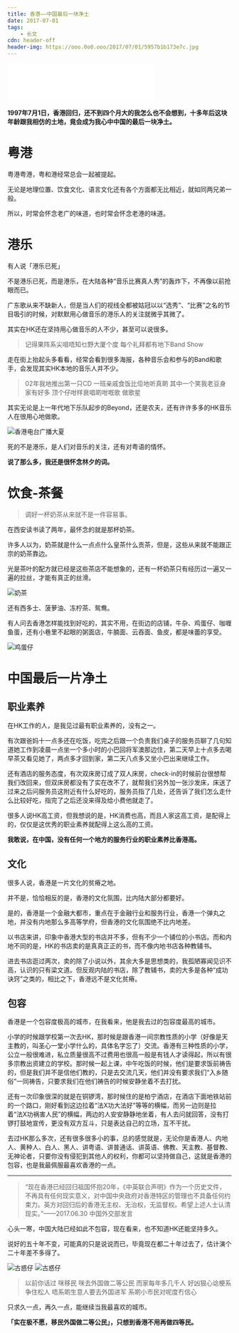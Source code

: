 ```yaml
---
title: 香港——中国最后一块净土
date: 2017-07-01
tags:
	- 长文
cdn: header-off
header-img: https://ooo.0o0.ooo/2017/07/01/5957b1b173e7c.jpg
---
```

<iframe frameborder="no" border="0" marginwidth="0" marginheight="0" width=330 height=86 src="//music.163.com/outchain/player?type=2&id=171108&auto=1&height=66"></iframe>

**1997年7月1日，香港回归，还不到四个月大的我怎么也不会想到，十多年后这块年龄跟我相仿的土地，竟会成为我心中中国的最后一块净土。**

# 粤港

粤港粤港，粤和港经常总会一起被提起。

无论是地理位置、饮食文化、语言文化还有各个方面都无比相近，就如同两兄弟一般。

所以，时常会怀念老广的味道，也时常会怀念老港的味道。

# 港乐

有人说「港乐已死」

不是港乐已死，而是港乐，在大陆各种“音乐比赛真人秀”的轰炸下，不再像以前抢眼而已。

广东歌从来不缺新人，但是当人们的视线全都被姑冠以以“选秀”、“比赛”之名的节目吸引的时候，对默默用心做音乐的港乐人的关注就微乎其微了。

其实在HK还在坚持用心做音乐的人不少，甚至可以说很多。

>记得果阵系尖咀唔知乜野大厦个度
每个礼拜都有地下Band Show

走在街上抬起头多看看，经常会看到很多海报，各种音乐会和参与的Band和歌手，会发现其实HK本地的音乐人并不少。

>02年我地推出第一只CD
一班亲戚食饭比佢地听真啲
其中一个笑我老豆身家有好多
顶个仔咁样衰唱啲咁嘅歌 做歌星

其实无论是上一年代地下乐队起步的Beyond，还是农夫，还有许许多多的HK音乐人在很用心地做歌。

![香港电台广播大夏](https://ooo.0o0.ooo/2017/07/01/5957accf67f34.jpg)

死的不是港乐，是人们对音乐的关注，还有对粤语的情怀。

**说了那么多，我还是很怀念林夕的词。**

# 饮食-茶餐

>调好一杯奶茶从来就不是一件容易事。

在西安读书读了两年，最怀念的就是那杯奶茶。

许多人以为，奶茶就是什么一点点什么皇茶什么贡茶，但是，这些从来就不能跟正宗的奶茶靠边。

光是茶叶的配方就已经是这些茶店不能想象的，还有一杯奶茶只有经历过一遍又一遍的拉丝，才能有真正的丝滑。

![奶茶](https://ooo.0o0.ooo/2017/07/01/5957affe18865.jpg)

还有西多士、菠萝油、冻柠茶、鸳鸯。

有人问去香港怎样能找到好吃的，其实不用，在街边的店铺，牛杂、鸡蛋仔、咖喱鱼蛋，还有小巷里不起眼的粥面店，牛腩面、云吞面、鱼皮，都是味蕾的享受。

![鸡蛋仔](https://ooo.0o0.ooo/2017/07/01/5957b261d06df.jpg)

# 中国最后一片净土

## 职业素养

在HK工作的人，是我见过最有职业素养的，没有之一。

有次跟爸妈十一点多还在吃饭，吃完之后跟一个负责我们桌子的服务员聊了几句知道她工作到凌晨一点坐一个多小时的小巴回将军澳那边住，第二天早上十点多去喝早茶又看见她了，两点多才回到家，第二天八点多又坐小巴出来继续工作。

还有酒店的服务态度，有次双床房订成了双人床房，check-in的时候前台很想帮我们改回来，但双床房都没有了实在改不了，就帮我们另外加一张沙发床，床送了过来之后问服务员这附近有什么好吃的，服务员指了几处，还告诉了我们怎么走什么比较好吃，指完了之后还没来得及给小费他就走了。

很多人说HK高工资，但我想说的是，HK消费也高，而且人家这高工资，是配得上的，仅仅是这优秀的职业素养就配得上这么高的工资。

**我敢说，在中国，没有任何一个地方的服务行业的职业素养比香港高。**

## 文化

很多人说，香港是一片文化的贫瘠之地。

并不是，恰恰相反的是，香港的文化氛围，比内陆大部分都要好。

是的，香港是一个金融大都市，重点在于金融行业和服务行业，香港一个弹丸之地，并没有内地那么多高等学府，但香港的文化氛围绝不比内地差。

以书店来讲，印象中香港大型的书店并不多，但有不少一个铺位的小书店。而和内地不同的是，HK的书店卖的是真真正正的书，而不像内地书店各种教辅书。

进去书店逛过两次，卖的除了小说以外，其余大多是思想类的，我孤陋寡闻见识不高，认识的只有梁文道。但反观内陆的书店，除了教辅书，卖的大多是各种“成功诀窍”之类的，相比之下，香港远不是文化贫瘠。

## 包容

香港是一个包容度极高的城市，在我看来，他是我去过的包容度最高的城市。

小学的时候跟学校第一次去HK，那时候是跟香港一间宗教性质的小学（好像是天主教的，叫圣心一堂小学什么的，具体名字忘了）交流。香港有三种性质的小学，公立一般很难进，私立质量很高不过费用也很高一般是有钱人才读得起，所以有很多宗教出资建立的学校。那时候一起上课，中午吃饭的时候，他们是要求饭前祷告的，但是我们并不是信他们教的，只是去交流几天，他们并没有要求我们“入乡随俗”一同祷告，只要求我们在他们祷告的时候安静坐着不去打扰。

还有一次印象很深的就是在铜锣湾，那时候住的是柏宁酒店，在酒店下面地铁站前的一个路口，刚好看到这边拉着“法X功大法好”等等的横幅，而另一边则是拉着“法X功祸害人民”的横幅，两边的人安安静静地坐着，有人去问就回答，没有打锣打鼓地宣传，更没有双方互斗，只是表达自己的立场，互不干扰。

去过HK那么多次，还有很多很多小的事，总的感觉就是，无论你是香港人、内地人、黄种人、白人、黑人、讲粤语、讲普通话、讲英语、佛教、天主教、基督教、无神论者，只要你没有侵犯到其他人的权利，你都可以坚持做自己，这就是香港的包容，也是我最佩服最喜欢香港的一点。
***

>“现在香港已经回归祖国怀抱20年，《中英联合声明》作为一个历史文件，不再具有任何现实意义，对中国中央政府对香港特区的管理也不具备任何约束力。英方对回归后的香港无主权、无治权，无监督权。希望上述人士认清现实。”——2017.06.30 中国外交部发言

心头一寒，中国大陆已经如此不包容，现在看来，也不知道HK还能坚持多久。

说好的五十年不变，可能真的只是说说而已，毕竟现在都二十年过去了，估计演个二十年差不多得了。

![古惑仔](https://ooo.0o0.ooo/2017/07/01/5957c35a4db0d.png)
![古惑仔](https://ooo.0o0.ooo/2017/07/01/5957c35a53392.png)

>以前你话过 咪移民
咪去外国做二等公民
而家每年多几千人
好凶狠心谂梗系争住松人
唔系啲生意人要去外国进军
系啲小市民对呢度冇信心

只求久一点，再久一点，能继续当我最喜欢的城市。

**「实在极不愿，移民外国做二等公民」，只想到香港不用再做四等民。**